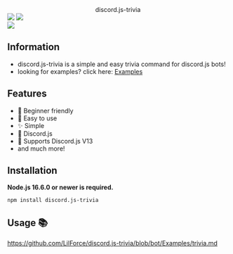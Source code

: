 <center>discord.js-trivia</center>
   <a href="https://www.npmjs.com/package/discord.js-trivia"><img src="https://img.shields.io/npm/v/discord.js-trivia.js.svg?style=flat-square" /></a>
   <a href="https://github.com/LilForce/discord.js-trivia/blob/bot/LICENCE"><img src="https://nuggies.js.org/assets/img/license.ade17f5e.svg" /></a>
   <br>
   <a href="https://www.npmjs.com/package/mik.js"><img src="https://nodei.co/npm/discord.js-trivia.png?downloadRank=true&downloads=true&downloadRank=true&stars=true" /></a>
</p>


## Information

- discord.js-trivia is a simple and easy trivia command for discord.js bots!
- looking for examples? click here: [Examples](https://github.com/LilForce/discord.js-trivia/blob/bot/Examples)

## Features

- 🧑 Beginner friendly
- 🎉 Easy to use
- ✨ Simple
- 🔘 Discord.js
- 🤖 Supports Discord.js V13 
- and much more!

## Installation

**Node.js 16.6.0 or newer is required.**  

```sh-session
npm install discord.js-trivia
```

## Usage 📚
https://github.com/LilForce/discord.js-trivia/blob/bot/Examples/trivia.md
